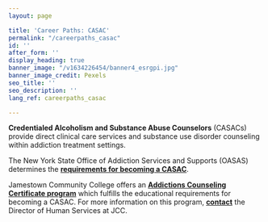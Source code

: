```yaml
---
layout: page

title: 'Career Paths: CASAC'
permalink: "/careerpaths_casac"
id: ''
after_form: ''
display_heading: true
banner_image: "/v1634226454/banner4_esrgpi.jpg"
banner_image_credit: Pexels
seo_title: ''
seo_description: ''
lang_ref: careerpaths_casac

---
```

**Credentialed Alcoholism and Substance Abuse Counselors** (CASACs) provide direct clinical care services and substance use disorder counseling within addiction treatment settings.

The New York State Office of Addiction Services and Supports (OASAS) determines the [**requirements for becoming a CASAC**](https://oasas.ny.gov/credentialing/alcoholism-and-substance-abuse-counselor-casac).

Jamestown Community College offers an [**Addictions Counseling Certificate program**](https://www.sunyjcc.edu/programs/addictions-counseling-certificate) which fulfills the educational requirements for becoming a CASAC.  For more information on this program, [**contact**](https://www.sunyjcc.edu/faculty-staff-directory/catherine-iannello) the Director of Human Services at JCC.